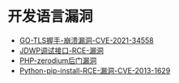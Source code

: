 # 开发语言漏洞

* [GO-TLS握手-崩溃漏洞-CVE-2021-34558](language/GO-TLS握手-崩溃漏洞-CVE-2021-34558.md)
* [JDWP调试接口-RCE-漏洞](language/JDWP调试接口-RCE-漏洞.md)
* [PHP-zerodium后门漏洞](language/PHP-zerodium后门漏洞.md)
* [Python-pip-install-RCE-漏洞-CVE-2013-1629](language/Python-pip-install-RCE-漏洞-CVE-2013-1629.md)
